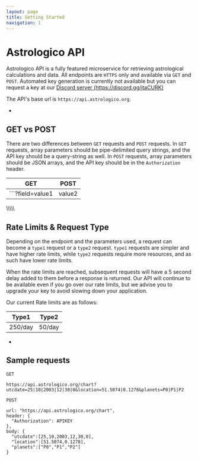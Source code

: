 ```yaml
---
layout: page
title: Getting Started
navigation: 1
---
```



# Astrologico API

Astrologico API is a fully featured microservice for retrieving astrological calculations and data. All endpoints are `HTTPS` only and available via `GET` and `POST`. Automated key generation is currently not available but you can request a key at our [Discord server (https://discord.gg/jtaCURK)](https://discord.gg/jtaCURK)

The API's base url is `https://api.astrologico.org`.

-
  
## GET vs POST

There are two differences between `GET` requests and `POST` requests. In `GET` requests, array parameters should be pipe-delimited query strings, and the API key should be a query-string as well. In `POST` requests, array parameters should be JSON arrays, and the API key should be in the `Authorization` header.

| GET  | POST |
| --- | --- |
| ```?field=value1|value2|value3&key=APIKEY```  | ```header: {Authorization:APIKEY}, body: {field:[value1,value2,value3]}``` |

\\\\\\\\\

## Rate Limits & Request Type

Depending on the endpoint and the parameters used, a request can become a `type1` request or a `type2` request. `type1` requests are simpler and have higher rate limits, while `type2` requests require more resources, and as such have lower rate limits.

When the rate limits are reached, subsequent requests will have a 5 second delay added to them before a response is returned. Our API will continue to be available even if you go over our rate limits, but we advise you to upgrade your key to avoid slowing down your application.

Our current Rate limits are as follows:

| Type1  | Type2 |
| --- | --- |
| 250/day | 50/day |

-

## Sample requests

```
GET

https://api.astrologico.org/chart?utcdate=25|10|2003|12|30|0&location=51.5074|0.1278&planets=P0|P1|P2
```

```
POST

url: "https://api.astrologico.org/chart",
header: {
  "Authorization": APIKEY
},
body: {
  "utcdate":[25,10,2003,12,30,0],
  "location":[51.5074,0.1278],
  "planets":["P0","P1","P2"]
}
```
